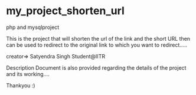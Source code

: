 my_project_shorten_url
======================

php and mysqlproject


This is the project that will shorten the url of the link and the short URL 
then can be used to redirect to the original link to which you want to redirect.....

creator=>
Satyendra Singh
Student@IITR

Description Document is also provided regarding the details of the project and its working....

Thankyou :)
